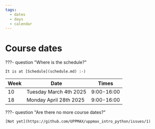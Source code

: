 ```yaml
---
tags:
  - dates
  - days
  - calendar
---
```


# Course dates

???- question "Where is the schedule?"

    It is at [Schedule](schedule.md) :-)

Week|Date                  |Times
----|----------------------|--------
10  |Tuesday March 4th 2025|9:00-16:00
18  |Monday April 28th 2025|9:00-16:00

???- question "Are there no more course dates?"

    [Not yet](https://github.com/UPPMAX/uppmax_intro_python/issues/1)
